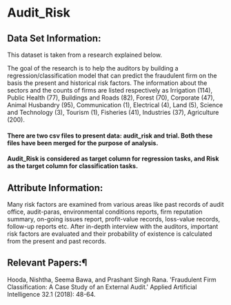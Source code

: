 # Audit_Risk

## Data Set Information:
This dataset is taken from a research explained below.

The goal of the research is to help the auditors by building a regression/classification model that can predict the fraudulent firm on the basis the present and historical risk factors. The information about the sectors and the counts of firms are listed respectively as Irrigation (114), Public Health (77), Buildings and Roads (82), Forest (70), Corporate (47), Animal Husbandry (95), Communication (1), Electrical (4), Land (5), Science and Technology (3), Tourism (1), Fisheries (41), Industries (37), Agriculture (200).

#### There are two csv files to present data: audit_risk and trial. Both these files have been merged for the purpose of analysis.

#### Audit_Risk is considered as target column for regression tasks, and Risk as the target column for classification tasks. 

## Attribute Information:
Many risk factors are examined from various areas like past records of audit office, audit-paras, environmental conditions reports, firm reputation summary, on-going issues report, profit-value records, loss-value records, follow-up reports etc. After in-depth interview with the auditors, important risk factors are evaluated and their probability of existence is calculated from the present and past records.
## Relevant Papers:¶
Hooda, Nishtha, Seema Bawa, and Prashant Singh Rana. 'Fraudulent Firm Classification: A Case Study of an External Audit.' Applied Artificial Intelligence 32.1 (2018): 48-64.
